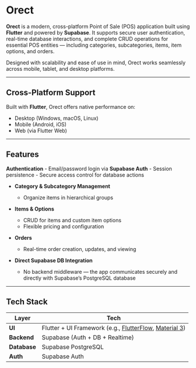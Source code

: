 # Orect

**Orect** is a modern, cross-platform Point of Sale (POS) application built using **Flutter** and powered by **Supabase**. It supports secure user authentication, real-time database interactions, and complete CRUD operations for essential POS entities — including categories, subcategories, items, item options, and orders.

Designed with scalability and ease of use in mind, Orect works seamlessly across mobile, tablet, and desktop platforms.

---

## Cross-Platform Support

Built with **Flutter**, Orect offers native performance on:

- Desktop (Windows, macOS, Linux)
- Mobile (Android, iOS)
- Web (via Flutter Web)

---

## Features

**Authentication**
    - Email/password login via **Supabase Auth**
    - Session persistence
    - Secure access control for database actions

- **Category & Subcategory Management**
    - Organize items in hierarchical groups

- **Items & Options**
    - CRUD for items and custom item options
    - Flexible pricing and configuration

- **Orders**
    - Real-time order creation, updates, and viewing

- **Direct Supabase DB Integration**
    - No backend middleware — the app communicates securely and directly with Supabase’s PostgreSQL database

---

## Tech Stack

| Layer        | Tech               |
|--------------|--------------------|
| **UI**       | Flutter + UI Framework (e.g., [FlutterFlow](https://flutterflow.io/), [Material 3](https://m3.material.io/)) |
| **Backend**  | Supabase (Auth + DB + Realtime) |
| **Database** | Supabase PostgreSQL |
| **Auth**     | Supabase Auth |

